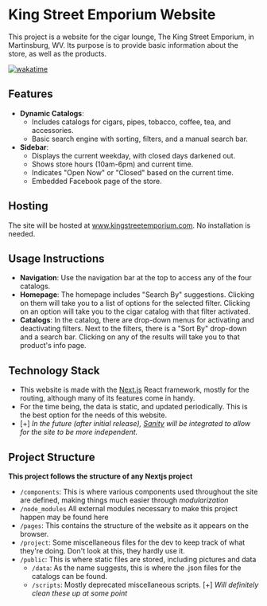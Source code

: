 # King Street Emporium Website
This project is a website for the cigar lounge, The King Street Emporium, in Martinsburg, WV. Its purpose is to provide basic information about the store, as well as the products.

[![wakatime](https://wakatime.com/badge/user/f2f0ec8a-184f-40d7-89ff-dcb3f8dd8e21/project/15c4a501-6e1a-462a-b755-3d8625578979.svg)](https://wakatime.com/badge/user/f2f0ec8a-184f-40d7-89ff-dcb3f8dd8e21/project/15c4a501-6e1a-462a-b755-3d8625578979)
## Features
- **Dynamic Catalogs**:
	- Includes catalogs for cigars, pipes, tobacco, coffee, tea, and accessories.
	- Basic search engine with sorting, filters, and a manual search bar.
- **Sidebar**:
	- Displays the current weekday, with closed days darkened out.
	- Shows store hours (10am-6pm) and current time.
	- Indicates "Open Now" or "Closed" based on the current time.
	- Embedded Facebook page of the store.
## Hosting
The site will be hosted at www.kingstreetemporium.com. No installation is needed.

## Usage Instructions
- **Navigation**: Use the navigation bar at the top to access any of the four catalogs.
- **Homepage**: The homepage includes "Search By" suggestions. Clicking on them will take you to a list of options for the selected filter. Clicking on an option will take you to the cigar catalog with that filter activated.
- **Catalogs**: In the catalog, there are drop-down menus for activating and deactivating filters. Next to the filters, there is a "Sort By" drop-down and a search bar. Clicking on any of the results will take you to that product's info page.

## Technology Stack
- This website is made with the [Next.js](https://nextjs.org) React framework, mostly for the routing, although many of its features come in handy.
- For the time being, the data is static, and updated periodically. This is the best option for the needs of this website.
- [+] *In the future (after initial release), [Sanity](https://www.sanity.io) will be integrated to allow for the site to be more independent.*

## Project Structure
**This project follows the structure of any Nextjs project**
- `/components`:
This is where various components used throughout the site are defined, making things much easier through *modularization*
- `/node_modules`
All external modules necessary to make this project happen may be found here
- `/pages`:
This contains the structure of the website as it appears on the browser.
- `/project`:
Some miscellaneous files for the dev to keep track of what they're doing. Don't look at this, they hardly use it.
- `/public`:
This is where static files are stored, including pictures and data
	- `/data`:
	As the name suggests, this is where the .json files for the catalogs can be found.
	- `/scripts`:
	Mostly deprecated miscellaneous scripts. [+] *Will definitely clean these up at some point*
   
